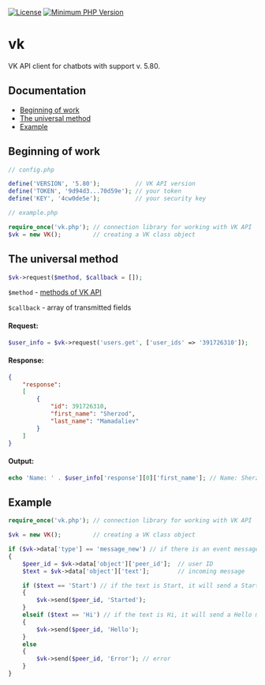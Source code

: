 [![License](https://img.shields.io/badge/license-MIT%20License-brightgreen.svg)](https://opensource.org/licenses/MIT)
[![Minimum PHP Version](https://img.shields.io/badge/php-%3E%3D%207.0-8892BF.svg?style=flat-circle)](https://php.net/)

vk
=======
VK API client for chatbots with support v. 5.80.

Documentation
---------------
* [Beginning of work](https://github.com/mamadaliev/vk#beginning-of-work)
* [The universal method](https://github.com/mamadaliev/vk#the-universal-method)
* [Example](https://github.com/mamadaliev/vk#example)

Beginning of work
---------------
```php
// config.php

define('VERSION', '5.80');          // VK API version
define('TOKEN', '9d94d3...70d59e'); // your token
define('KEY', '4cw0de5e');          // your security key
```
```php
// example.php

require_once('vk.php'); // connection library for working with VK API
$vk = new VK();         // creating a VK class object
```

The universal method
---------------
```php
$vk->request($method, $callback = []);
```

``$method``      - [methods of VK API](https://vk.com/dev/methods)

``$callback``    - array of transmitted fields

#### Request:
```php
$user_info = $vk->request('users.get', ['user_ids' => '391726310']);
```
#### Response:
```JSON
{
    "response":
    [
        {
            "id": 391726310,
            "first_name": "Sherzod",
            "last_name": "Mamadaliev"
        }
    ]
}
```
#### Output:
```php
echo 'Name: ' . $user_info['response'][0]['first_name']; // Name: Sherzod
```
Example
---------------
```php
require_once('vk.php'); // connection library for working with VK API

$vk = new VK();         // creating a VK class object

if ($vk->data['type'] == 'message_new') // if there is an event message_new
{
    $peer_id = $vk->data['object']['peer_id'];  // user ID
    $text = $vk->data['object']['text'];        // incoming message

    if ($text == 'Start') // if the text is Start, it will send a Started message.
    {
        $vk->send($peer_id, 'Started');
    }
    elseif ($text == 'Hi') // if the text is Hi, it will send a Hello message.
    {
        $vk->send($peer_id, 'Hello');
    }
    else
    {
        $vk->send($peer_id, 'Error'); // error
    }
}
```
